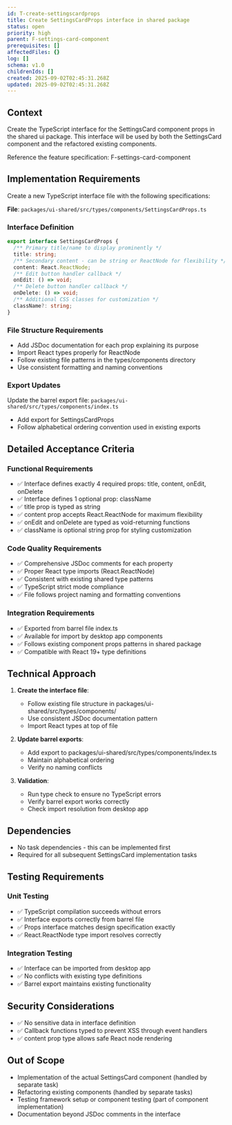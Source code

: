 ```yaml
---
id: T-create-settingscardprops
title: Create SettingsCardProps interface in shared package
status: open
priority: high
parent: F-settings-card-component
prerequisites: []
affectedFiles: {}
log: []
schema: v1.0
childrenIds: []
created: 2025-09-02T02:45:31.268Z
updated: 2025-09-02T02:45:31.268Z
---
```


## Context

Create the TypeScript interface for the SettingsCard component props in the shared ui package. This interface will be used by both the SettingsCard component and the refactored existing components.

Reference the feature specification: F-settings-card-component

## Implementation Requirements

Create a new TypeScript interface file with the following specifications:

**File**: `packages/ui-shared/src/types/components/SettingsCardProps.ts`

### Interface Definition

```typescript
export interface SettingsCardProps {
  /** Primary title/name to display prominently */
  title: string;
  /** Secondary content - can be string or ReactNode for flexibility */
  content: React.ReactNode;
  /** Edit button handler callback */
  onEdit: () => void;
  /** Delete button handler callback */
  onDelete: () => void;
  /** Additional CSS classes for customization */
  className?: string;
}
```

### File Structure Requirements

- Add JSDoc documentation for each prop explaining its purpose
- Import React types properly for ReactNode
- Follow existing file patterns in the types/components directory
- Use consistent formatting and naming conventions

### Export Updates

Update the barrel export file: `packages/ui-shared/src/types/components/index.ts`

- Add export for SettingsCardProps
- Follow alphabetical ordering convention used in existing exports

## Detailed Acceptance Criteria

### Functional Requirements

- ✅ Interface defines exactly 4 required props: title, content, onEdit, onDelete
- ✅ Interface defines 1 optional prop: className
- ✅ title prop is typed as string
- ✅ content prop accepts React.ReactNode for maximum flexibility
- ✅ onEdit and onDelete are typed as void-returning functions
- ✅ className is optional string prop for styling customization

### Code Quality Requirements

- ✅ Comprehensive JSDoc comments for each property
- ✅ Proper React type imports (React.ReactNode)
- ✅ Consistent with existing shared type patterns
- ✅ TypeScript strict mode compliance
- ✅ File follows project naming and formatting conventions

### Integration Requirements

- ✅ Exported from barrel file index.ts
- ✅ Available for import by desktop app components
- ✅ Follows existing component props patterns in shared package
- ✅ Compatible with React 19+ type definitions

## Technical Approach

1. **Create the interface file**:
   - Follow existing file structure in packages/ui-shared/src/types/components/
   - Use consistent JSDoc documentation pattern
   - Import React types at top of file

2. **Update barrel exports**:
   - Add export to packages/ui-shared/src/types/components/index.ts
   - Maintain alphabetical ordering
   - Verify no naming conflicts

3. **Validation**:
   - Run type check to ensure no TypeScript errors
   - Verify barrel export works correctly
   - Check import resolution from desktop app

## Dependencies

- No task dependencies - this can be implemented first
- Required for all subsequent SettingsCard implementation tasks

## Testing Requirements

### Unit Testing

- ✅ TypeScript compilation succeeds without errors
- ✅ Interface exports correctly from barrel file
- ✅ Props interface matches design specification exactly
- ✅ React.ReactNode type import resolves correctly

### Integration Testing

- ✅ Interface can be imported from desktop app
- ✅ No conflicts with existing type definitions
- ✅ Barrel export maintains existing functionality

## Security Considerations

- ✅ No sensitive data in interface definition
- ✅ Callback functions typed to prevent XSS through event handlers
- ✅ content prop type allows safe React node rendering

## Out of Scope

- Implementation of the actual SettingsCard component (handled by separate task)
- Refactoring existing components (handled by separate tasks)
- Testing framework setup or component testing (part of component implementation)
- Documentation beyond JSDoc comments in the interface
